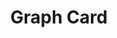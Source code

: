 ---
title: Graph Card
name: card_graph
category: card
explanation: |-
  The `card_graph` shows an entity with the actual state and a *min-graph-card* integrated. This can be used for a thermostat to show the actual temperature and the history. It now supports dual graphs as well as bar style graphs."
image_path: "/assets/images/card_graph.png"
internal: false
generator_install: true
generator_example: true
generator_button: true
variables:
  - name: ulm_card_graph_color
    type: variable
    example: var(--google-blue)
    required: false
    explanation: |-
      This is to adjust your color value. Use a CSS varible from HA or set a color value (eg. #FFFFFF)
  - name: ulm_card_graph_name
    type: variable
    example: Temperature Livingroom
    required: false 
    explanation: "The name of your sensor"
  - name: ulm_card_graph_entity
    type: variable
    example: sensor.livingroom_temperature
    required: true 
    explanation: "Your <i>entity_id</i> for the temperature sensor"
  - name: ulm_card_graph_entity2
    type: variable
    example: sensor.bedroom_temperature
    required: false
    explanation: "Your <i>entity_id</i> for the second temperature sensor"
  - name: ulm_card_graph_color2
    type: variable
    example: var(--google-green)
    required: false
    explanation: |-
      This is to adjust your color value of the second graph. Use a CSS varible from HA or set a color value (eg. #FFFFFF)
  - name: ulm_card_graph_type
    type: variable
    example: fill
    required: false
    explanation: |-
      This is to change the appearence of the graph. Default is fill, but line, bar are valid options.
  - name: ulm_card_graph_hours
    type: variable
    example: 24
    required: false
    explanation: |-
      How much time should the graph cover, default is 24 hours.
yaml: |-
  - type: 'custom:button-card'
    template: card_graph
    variables:
      ulm_card_graph_color: "var(--google-blue)"
      ulm_card_graph_name: Temperature Livingroom
      ulm_card_graph_entity: sensor.livingroom_temperature
      ulm_card_graph_color2: "var(--google-green)"
      ulm_card_graph_entity2: sensor.bedgroom_temperature
      ulm_card_graph_type: fill
      ulm_card_graph_hours: 24
ui: |-
  type: 'custom:button-card'
  template: card_graph
  variables:
      ulm_card_graph_color: "var(--google-blue)"
      ulm_card_graph_name: Temperature Livingroom
      ulm_card_graph_entity: sensor.livingroom_temperature
      ulm_card_graph_color2: "var(--google-green)"
      ulm_card_graph_entity2: sensor.bedgroom_temperature
      ulm_card_graph_type: fill
      ulm_card_graph_hours: 24
code: |-
card_graph:
  variables:
    ulm_card_graph_color: "var(--info-color)"
    ulm_card_graph_name: "n/a"
    ulm_card_graph_color2: "var(--info-color)"
    ulm_card_graph_name2: "n/a"
    ulm_card_graph_entity2: ""
    ulm_card_graph_hours: 24
    ulm_card_graph_type: "fill"
  triggers_update: "all"
  styles:
    grid:
      - grid-template-areas: "'item1' 'item2'"
      - grid-template-columns: "1fr"
      - grid-template-rows: "min-content  min-content"
    card:
      - border-radius: "var(--border-radius)"
      - box-shadow: "var(--box-shadow)"
      - padding: "0px"
  custom_fields:
    item1:
      card:
        type: "custom:button-card"
        template:
          - "icon_info"
          - "card_generic"
        styles:
          card:
            - box-shadow: "none"
            - border-radius: "var(--border-radius) var(--border-radius) 0px 0px"
            - padding: "12px"
        entity: "[[[ return variables.ulm_card_graph_entity ]]]"
        name: "[[[ return variables.ulm_card_graph_name ]]]"
    item2:
      card:
        type: "custom:mini-graph-card"
        entities: >
          [[[
            var ent = [];
            ent.push(variables.ulm_card_graph_entity);
            if(variables.ulm_card_graph_entity2 != "")
              ent.push(variables.ulm_card_graph_entity2);
            return ent;
          ]]]
        line_color: >
          [[[
            var col = [];
            col.push(variables.ulm_card_graph_color);
            if(variables.ulm_card_graph_color2 != "")
              col.push(variables.ulm_card_graph_color2);
            return col;
          ]]]
        show:
          name: false
          icon: false
          legend: false
          state: false
          graph: "[[[ return variables.ulm_card_graph_type=='fill'?'line':variables.ulm_card_graph_type; ]]]"
          fill: "[[[ return variables.ulm_card_graph_type=='fill'?true:false; ]]]"
        hours_to_show: "[[[ return variables.ulm_card_graph_hours; ]]]"
        style: |
          ha-card {
            box-shadow: none;
            border-radius: var(--border-radius);
          }
---